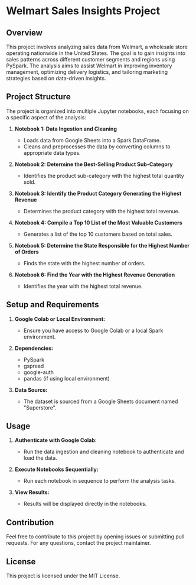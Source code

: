 # Welmart Sales Insights Project

## Overview

This project involves analyzing sales data from Welmart, a wholesale store operating nationwide in the United States. The goal is to gain insights into sales patterns across different customer segments and regions using PySpark. The analysis aims to assist Welmart in improving inventory management, optimizing delivery logistics, and tailoring marketing strategies based on data-driven insights.

## Project Structure

The project is organized into multiple Jupyter notebooks, each focusing on a specific aspect of the analysis:

1. **Notebook 1: Data Ingestion and Cleaning**
   - Loads data from Google Sheets into a Spark DataFrame.
   - Cleans and preprocesses the data by converting columns to appropriate data types.

2. **Notebook 2: Determine the Best-Selling Product Sub-Category**
   - Identifies the product sub-category with the highest total quantity sold.

3. **Notebook 3: Identify the Product Category Generating the Highest Revenue**
   - Determines the product category with the highest total revenue.

4. **Notebook 4: Compile a Top 10 List of the Most Valuable Customers**
   - Generates a list of the top 10 customers based on total sales.

5. **Notebook 5: Determine the State Responsible for the Highest Number of Orders**
   - Finds the state with the highest number of orders.

6. **Notebook 6: Find the Year with the Highest Revenue Generation**
   - Identifies the year with the highest total revenue.

## Setup and Requirements

1. **Google Colab or Local Environment:**
   - Ensure you have access to Google Colab or a local Spark environment.

2. **Dependencies:**
   - PySpark
   - gspread
   - google-auth
   - pandas (if using local environment)

3. **Data Source:**
   - The dataset is sourced from a Google Sheets document named "Superstore".

## Usage

1. **Authenticate with Google Colab:**
   - Run the data ingestion and cleaning notebook to authenticate and load the data.

2. **Execute Notebooks Sequentially:**
   - Run each notebook in sequence to perform the analysis tasks.

3. **View Results:**
   - Results will be displayed directly in the notebooks.

## Contribution

Feel free to contribute to this project by opening issues or submitting pull requests. For any questions, contact the project maintainer.

## License

This project is licensed under the MIT License. 

